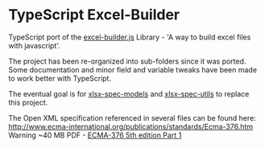 TypeScript Excel-Builder
==============

TypeScript port of the [excel-builder.js](https://github.com/stephenliberty/excel-builder.js) Library - 'A way to build excel files with javascript'.

The project has been re-organized into sub-folders since it was ported. Some documentation and minor field and variable tweaks have been made to work better with TypeScript.

The eventual goal is for [xlsx-spec-models](https://github.com/TeamworkGuy2/xlsx-spec-models) and [xlsx-spec-utils](https://github.com/TeamworkGuy2/xlsx-spec-utils) to replace this project.

The Open XML specification referenced in several files can be found here: http://www.ecma-international.org/publications/standards/Ecma-376.htm
Warning ~40 MB PDF - [ECMA-376 5th edition Part 1](http://www.ecma-international.org/publications/files/ECMA-ST/ECMA-376,%20Fifth%20Edition,%20Part%201%20-%20Fundamentals%20And%20Markup%20Language%20Reference.zip)
